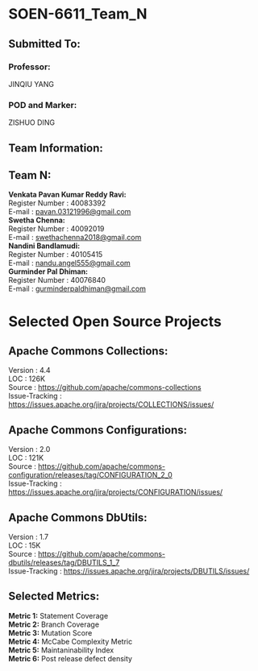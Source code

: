 # SOEN-6611_Team_N

## Submitted To:
### Professor:
JINQIU YANG
### POD and Marker:
ZISHUO DING

## Team Information:

## Team N:

**Venkata Pavan Kumar Reddy Ravi:**<br />
Register Number : 40083392<br />
E-mail : pavan.03121996@gmail.com<br />
**Swetha Chenna:**<br />
Register Number : 40092019<br />
E-mail : swethachenna2018@gmail.com<br />
**Nandini Bandlamudi:**<br />
Register Number : 40105415<br />
E-mail : nandu.angel555@gmail.com<br />
**Gurminder Pal Dhiman:**<br />
Register Number : 40076840<br />
E-mail : gurminderpaldhiman@gmail.com<br />

# Selected Open Source Projects

## Apache Commons Collections:

Version : 4.4<br />
LOC : 126K<br />
Source : https://github.com/apache/commons-collections<br />
Issue-Tracking : https://issues.apache.org/jira/projects/COLLECTIONS/issues/<br />

## Apache Commons Configurations:

Version : 2.0<br />
LOC : 121K<br />
Source : https://github.com/apache/commons-configuration/releases/tag/CONFIGURATION_2_0<br />
Issue-Tracking : https://issues.apache.org/jira/projects/CONFIGURATION/issues/<br />

## Apache Commons DbUtils:

Version : 1.7<br />
LOC : 15K<br />
Source : https://github.com/apache/commons-dbutils/releases/tag/DBUTILS_1_7<br />
Issue-Tracking : https://issues.apache.org/jira/projects/DBUTILS/issues/<br />

## Selected Metrics:

**Metric 1:** Statement Coverage<br />
**Metric 2:** Branch Coverage<br />
**Metric 3:** Mutation Score<br />
**Metric 4:** McCabe Complexity Metric<br />
**Metric 5:** Maintaninability Index<br />
**Metric 6:** Post release defect density<br />





